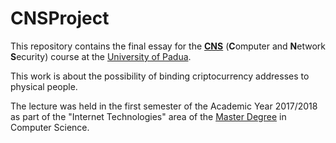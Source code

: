 # CNSProject

This repository contains the final essay for the [**CNS**](http://www.math.unipd.it/~conti/teaching/CNS1718/index.html)
(**C**omputer and **N**etwork **S**ecurity) course at the [University of Padua](http://www.unipd.it/). 

This work is about the possibility of binding criptocurrency addresses to
physical people.

The lecture was held in the first semester of the Academic Year 2017/2018 as part of the "Internet Technologies" area of the [Master Degree](http://informatica.math.unipd.it/laureamagistrale/index.html) in Computer Science.
